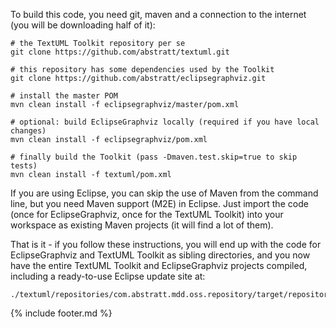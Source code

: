 ---
---
To build this code, you need git, maven and a connection to the internet (you will be downloading half of it):

    # the TextUML Toolkit repository per se
    git clone https://github.com/abstratt/textuml.git
 
    # this repository has some dependencies used by the Toolkit
    git clone https://github.com/abstratt/eclipsegraphviz.git
 
    # install the master POM
    mvn clean install -f eclipsegraphviz/master/pom.xml
 
    # optional: build EclipseGraphviz locally (required if you have local changes)
    mvn clean install -f eclipsegraphviz/pom.xml

    # finally build the Toolkit (pass -Dmaven.test.skip=true to skip tests)
    mvn clean install -f textuml/pom.xml

If you are using Eclipse, you can skip the use of Maven from the command line, but you need Maven support (M2E) in Eclipse. Just import the code (once for EclipseGraphviz, once for the TextUML Toolkit) into your workspace as existing Maven projects (it will find a lot of them).

That is it - if you follow these instructions, you will end up with the code for EclipseGraphviz and TextUML Toolkit as sibling directories, and you now have the entire TextUML Toolkit and EclipseGraphviz projects compiled, including a ready-to-use Eclipse update site at:

    ./textuml/repositories/com.abstratt.mdd.oss.repository/target/repository
    
{% include footer.md %} 
